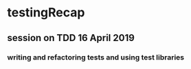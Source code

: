 # testingRecap

## session on TDD 16 April 2019

### writing and refactoring tests and using test libraries
